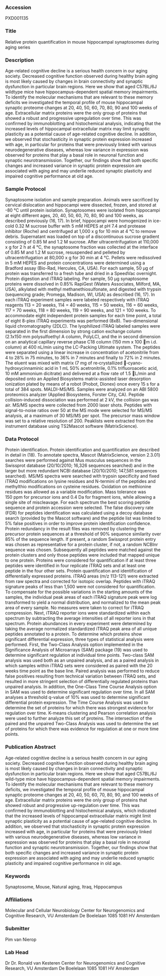 ### Accession
PXD001135

### Title
Relative protein quantification in mouse hippocampal synaptosomes during aging series

### Description
Age-related cognitive decline is a serious health concern in our aging society. Decreased cognitive function observed during healthy brain aging is most likely caused by changes in brain connectivity and synaptic dysfunction in particular brain regions. Here we show that aged C57BL/6J wildtype mice have hippocampus-dependent spatial memory impairments. To identify the molecular mechanisms that are relevant to these memory deficits we investigated the temporal profile of mouse hippocampal synaptic proteome changes at 20, 40, 50, 60, 70, 80, 90 and 100 weeks of age. Extracellular matrix proteins were the only group of proteins that showed a robust and progressive upregulation over time. This was confirmed by immunoblotting and histochemical analysis, indicating that the increased levels of hippocampal extracellular matrix may limit synaptic plasticity as a potential cause of age-related cognitive decline. In addition, we observed that stochasticity in synaptic protein expression increased with age, in particular for proteins that were previously linked with various neurodegenerative diseases, whereas low variance in expression was observed for proteins that play a basal role in neuronal function and synaptic neurotransmission. Together, our findings show that both specific changes and increased variance in synaptic protein expression are associated with aging and may underlie reduced synaptic plasticity and impaired cognitive performance at old age.

### Sample Protocol
Synaptosome isolation and sample preparation. Animals were sacrificed by cervical dislocation and hippocampi were dissected, frozen, and stored at -80 °C until protein isolation. Synaptosomes were isolated from hippocampi at eight different ages, 20, 40, 50, 60, 70, 80, 90 and 100 weeks, as described previously (16, 17). In brief, hippocampi were homogenized in ice-cold 0.32 M sucrose buffer with 5 mM HEPES at pH 7.4 and protease inhibitor (Roche) and centrifuged at 1,000 x g for 10 min at 4 °C to remove debris. Supernatant was loaded on top of a discontinuous sucrose gradient consisting of 0.85 M and 1.2 M sucrose. After ultracentrifugation at 110,000 x g for 2 h at 4 °C, the synaptosome fraction was collected at the interface of 0.85 M and 1.2 M sucrose, resuspended and pelleted by ultracentrifugation at 80,000 x g for 30 min at 4 °C. Pellets were redissolved in 5 mM HEPES and protein concentrations were determined using a Bradford assay (Bio-Rad, Hercules, CA, USA). For each sample, 50 μg of protein was transferred to a fresh tube and dried in a SpeedVac overnight.  Protein digestion and iTRAQ labeling. Per sample, 50 μg synaptosome proteins were dissolved in 0.85% RapiGest (Waters Associates, Milford, MA, USA), alkylated with methyl methanethiosulfonate, and digested with trypsin (sequencing grade; Promega, Madison, WI, USA) as described (16, 17). In each iTRAQ experiment samples were labeled respectively with iTRAQ reagents 113 = 20 weeks, 114 = 40 weeks, 115 = 50 weeks, 116 = 60 weeks, 117 = 70 weeks, 118 = 80 weeks, 119 = 90 weeks, and 121 = 100 weeks. To accommodate eight independent protein samples for each time point, a total of eight 8-plex iTRAQ experiments was performed (8x8).   Two-dimensional liquid chromatography (2DLC). The lyophilized iTRAQ labeled samples were separated in the first dimension by strong cation exchange column (2.1x150 mm polysulfoethyl A column, PolyLC), and the in second dimension on an analytical capillary reverse phase C18 column (150 mm x 100 m i.d. column) at 400 nL/min using the LC-Packing Ultimate system. The peptides were separated using a linear increase in concentration of acetonitrile from 4 to 28% in 75 minutes, to 36% in 7 minutes and finally to 72% in 2 minutes. The eluent was mixed with matrix (7 mg of re‑crystallized ‑cyano-hydroxycinnaminic acid in 1 mL 50% acetronitrile, 0.1% trifluoroacetic acid, 10 mM ammonium dicitrate) and delivered at a flow rate of 1.5 L/min and deposited onto an Applied Biosystems matrix-assisted laser desorption ionization plated by means of a robot (Probot, Dionex) once every 15 s for a total of 384 spots.   MALDI-MS/MS. Samples were analyzed on an ABI 5800 proteomics analyzer (Applied Biosystems, Forster City, CA). Peptide collision-induced dissociation was performed at 2 kV, the collision gas was air. MS/MS spectra were collected from 2000 laser shots. Peptides with signal-to-noise ratios over 50 at the MS mode were selected for MS/MS analysis, at a maximum of 30 MS/MS per spot. The precursor mass window was set to a relative resolution of 200. Peaklists were extracted from the instrument database using TS2Mascot software (MatrixScience).

### Data Protocol
Protein identification. Protein identification and quantification are described in detail in (18). To annotate spectra, Mascot (MatrixScience, version 2.3.01) searches were performed against Mus musculus sequences in the Swissprot database (20/10/2010; 16,326 sequences searched) and in the larger but more redundant NCBI database (20/10/2010; 147,581 sequences searched). MS/MS spectra were searched with trypsin specificity and fixed iTRAQ modifications on lysine residues and N-termini of the peptides and methylthio modifications on cysteine residues. Oxidation on methionine residues was allowed as a variable modification. Mass tolerance was 150 ppm for precursor ions and 0.4 Da for fragment ions, while allowing a single site of miscleavage. For each spectrum the best scoring peptide sequence and protein accession were selected. The false discovery rate (FDR) for peptides identification was calculated using a decoy database search (provided by the Mascot software) and the peptide list was limited to 5% false positives in order to improve protein identification confidence. Protein redundancy in the result files was removed by clustering the precursor protein sequences at a threshold of 90% sequence similarity over 85% of the sequence length. If present, a random Swissprot protein entry was chosen as representative for a protein cluster, if not, a random NCBInr sequence was chosen. Subsequently all peptides were matched against the protein clusters and only those peptides were included that mapped unique to one protein. Proteins were considered for quantification if at least three peptides were identified in four replicate iTRAQ sets and at least one peptide in the four other sets.  Protein quantification and identification of differentially expressed proteins. iTRAQ areas (m/z 113-121) were extracted from raw spectra and corrected for isotopic overlap. Peptides with iTRAQ signature peaks of less than 1,500 were not considered for quantification. To compensate for the possible variations in the starting amounts of the samples, the individual peak areas of each iTRAQ signature peak were log transformed to yield a normal distribution, and normalized to the mean peak area of every sample. No measures were taken to correct for iTRAQ compression. Next, iTRAQ reporter ions were standardized within each spectrum by subtracting the average intensities of all reporter ions in that spectrum. Protein abundances in every experiment were determined by taking the average normalized standardized iTRAQ peak area of all unique peptides annotated to a protein. To determine which proteins show significant differential expression, three types of statistical analysis were performed. First, the Two-Class Analysis option implemented in the Significance Analysis of Microarrays (SAM) package (19) was used to determine significant regulation at individual time points. Two-class SAM analysis was used both as an unpaired analysis, and as a paired analysis in which samples within iTRAQ sets were considered as paired with the 20 weeks time point as the base line. Paired analysis was performed to reduce false positives resulting from technical variation between iTRAQ sets, and resulted in more stringent selection of differentially regulated proteins than unpaired analysis. In addition, the One-Class Time Course Analysis option in SAM was used to determine significant regulation over time. In all SAM analyses a threshold q-value of 10% was used to determine significant differential protein expression. The Time Course Analysis was used to determine the set of proteins for which there was strongest evidence for regulation over time. K-means clustering and Pearson correlation analysis were used to further analyze this set of proteins. The intersection of the paired and the unpaired Two-Class Analysis was used to determine the set of proteins for which there was evidence for regulation at one or more time points.

### Publication Abstract
Age-related cognitive decline is a serious health concern in our aging society. Decreased cognitive function observed during healthy brain aging is most likely caused by changes in brain connectivity and synaptic dysfunction in particular brain regions. Here we show that aged C57BL/6J wild-type mice have hippocampus-dependent spatial memory impairments. To identify the molecular mechanisms that are relevant to these memory deficits, we investigated the temporal profile of mouse hippocampal synaptic proteome changes at 20, 40, 50, 60, 70, 80, 90, and 100 weeks of age. Extracellular matrix proteins were the only group of proteins that showed robust and progressive up-regulation over time. This was confirmed by immunoblotting and histochemical analysis, which indicated that the increased levels of hippocampal extracellular matrix might limit synaptic plasticity as a potential cause of age-related cognitive decline. In addition, we observed that stochasticity in synaptic protein expression increased with age, in particular for proteins that were previously linked with various neurodegenerative diseases, whereas low variance in expression was observed for proteins that play a basal role in neuronal function and synaptic neurotransmission. Together, our findings show that both specific changes and increased variance in synaptic protein expression are associated with aging and may underlie reduced synaptic plasticity and impaired cognitive performance in old age.

### Keywords
Synaptosome, Mouse, Natural aging, Itraq, Hippocampus

### Affiliations
Molecular and Cellular Neurobiology
Center for Neurogenomics and Cognitive Research, VU Amsterdam De Boelelaan 1085 1081 HV Amsterdam

### Submitter
Pim van Nierop

### Lab Head
Dr Dr. Ronald van Kesteren
Center for Neurogenomics and Cognitive Research, VU Amsterdam De Boelelaan 1085 1081 HV Amsterdam


